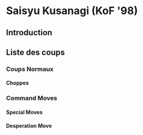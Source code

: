# Saisyu Kusanagi (KoF '98)

## Introduction

## Liste des coups

### Coups Normaux

#### Choppes

### Command Moves

#### Special Moves

#### Desperation Move
